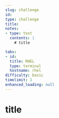 ```yaml
---
slug: challenge
id: 
type: challenge
title: 
notes:
- type: text
  contents: |
    # title 

tabs:
- id: 
  title: RHEL
  type: terminal
  hostname: rhel
difficulty: basic
timelimit: 1
enhanced_loading: null
---
```

  # title 
